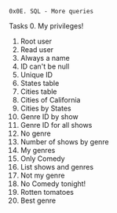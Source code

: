 	0x0E. SQL - More queries
Tasks
0. My privileges!
1. Root user
2. Read user
3. Always a name
4. ID can't be null
5. Unique ID
6. States table
7. Cities table
8. Cities of California
9. Cities by States
10. Genre ID by show
11. Genre ID for all shows
12. No genre
13. Number of shows by genre
14. My genres
15. Only Comedy
16. List shows and genres
17. Not my genre
18. No Comedy tonight!
19. Rotten tomatoes
20. Best genre
